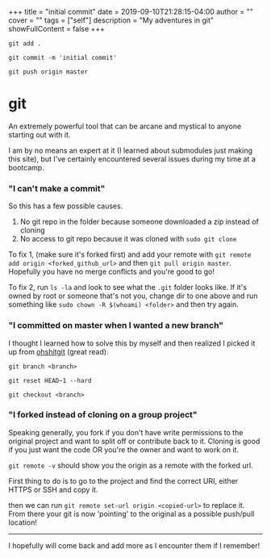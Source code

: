 +++
title = "initial commit"
date = 2019-09-10T21:28:15-04:00
author = ""
cover = ""
tags = ["self"]
description = "My adventures in git"
showFullContent = false
+++

`git add .`

`git commit -m 'initial commit'`

`git push origin master`

# git
An extremely powerful tool that can be arcane and mystical to anyone starting out with it.

I am by no means an expert at it (I learned about submodules just making this site), but I've certainly encountered several issues during my time at a bootcamp.

### "I can't make a commit"
So this has a few possible causes.

1. No git repo in the folder because someone downloaded a zip instead of cloning
2. No access to git repo because it was cloned with `sudo git clone`

To fix 1, (make sure it's forked first) and add your remote with `git remote add origin <forked_github_url>` and then `git pull origin master`. Hopefully you have no merge conflicts and you're good to go!

To fix 2, run `ls -la` and look to see what the `.git` folder looks like. If it's owned by root or someone that's not you, change dir to one above and run something like `sudo chown -R $(whoami) <folder>` and then try again.

### "I committed on master when I wanted a new branch"
I thought I learned how to solve this by myself and then realized I picked it up from [ohshitgit](https://ohshitgit.com/) (great read).

`git branch <branch>`

`git reset HEAD~1 --hard`

`git checkout <branch>`


### "I forked instead of cloning on a group project"
Speaking generally, you fork if you don't have write permissions to the original project and want to split off or contribute back to it. Cloning is good if you just want the code OR you're the owner and want to work on it.

`git remote -v` should show you the origin as a remote with the forked url.

First thing to do is to go to the project and find the correct URI, either HTTPS or SSH and copy it.

then we can run `git remote set-url origin <copied-url>` to replace it. From there your git is now 'pointing' to the original as a possible push/pull location!

---


I hopefully will come back and add more as I encounter them if I remember!
